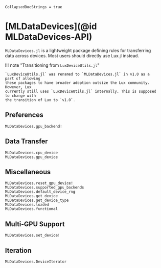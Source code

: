 ```@meta
CollapsedDocStrings = true
```

# [MLDataDevices](@id MLDataDevices-API)

`MLDataDevices.jl` is a lightweight package defining rules for transferring data across
devices. Most users should directly use Lux.jl instead.

!!! note "Transitioning from `LuxDeviceUtils.jl`"

    `LuxDeviceUtils.jl` was renamed to `MLDataDevices.jl` in v1.0 as a part of allowing
    these packages to have broader adoption outsize the Lux community. However, Lux
    currently still uses `LuxDeviceUtils.jl` internally. This is supposed to change with
    the transition of Lux to `v1.0`.

## Preferences

```@docs
MLDataDevices.gpu_backend!
```

## Data Transfer

```@docs
MLDataDevices.cpu_device
MLDataDevices.gpu_device
```

## Miscellaneous

```@docs
MLDataDevices.reset_gpu_device!
MLDataDevices.supported_gpu_backends
MLDataDevices.default_device_rng
MLDataDevices.get_device
MLDataDevices.get_device_type
MLDataDevices.loaded
MLDataDevices.functional
```

## Multi-GPU Support

```@docs
MLDataDevices.set_device!
```

## Iteration

```@docs
MLDataDevices.DeviceIterator
```
